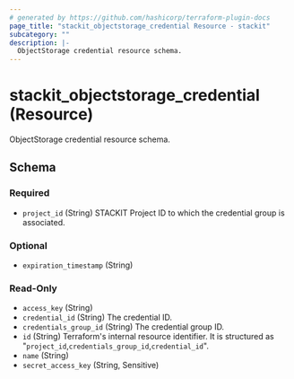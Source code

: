 ```yaml
---
# generated by https://github.com/hashicorp/terraform-plugin-docs
page_title: "stackit_objectstorage_credential Resource - stackit"
subcategory: ""
description: |-
  ObjectStorage credential resource schema.
---
```


# stackit_objectstorage_credential (Resource)

ObjectStorage credential resource schema.



<!-- schema generated by tfplugindocs -->
## Schema

### Required

- `project_id` (String) STACKIT Project ID to which the credential group is associated.

### Optional

- `expiration_timestamp` (String)

### Read-Only

- `access_key` (String)
- `credential_id` (String) The credential ID.
- `credentials_group_id` (String) The credential group ID.
- `id` (String) Terraform's internal resource identifier. It is structured as "`project_id`,`credentials_group_id`,`credential_id`".
- `name` (String)
- `secret_access_key` (String, Sensitive)

